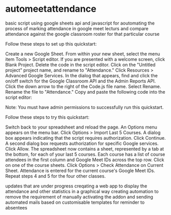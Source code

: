 # automeetattendance
basic script using google sheets api and javascript for aoutomating the process of marking attendance in google meet lecturs and compare attendance against the google classroom roster for that particular course

Follow these steps to set up this quickstart:

 Create a new Google Sheet.
 From within your new sheet, select the menu item Tools > Script editor. If you are presented with a welcome screen, click Blank Project.
 Delete the code in the script editor.
 Click on the "Untitled project" project name, and rename to "Attendance."
 Click Resources > Advanced Google Services.
 In the dialog that appears, find and click the on/off switch for the Google Classroom API and the Admin Reports API.
 Click the down arrow to the right of the Code.js file name.
 Select Rename.
 Rename the file to "Attendance."
 Copy and paste the following code into the script editor:


Note: You must have admin permissions to successfully run this quickstart.

Follow these steps to try this quickstart:

Switch back to your spreadsheet and reload the page. An Options menu appears on the menu bar.
Click Options > Import Last 5 Courses. A dialog box appears indicating that the script requires authorization.
Click Continue. A second dialog box requests authorization for specific Google services. Click Allow. The spreadsheet now contains a sheet, represented by a tab at the bottom, for each of your last 5 courses. Each course has a list of course attendees in the first column and Google Meet IDs across the top row.
Click on one of the course sheets.
Click Options > Check Attendance on Current Sheet. Attendance is entered for the current course's Google Meet IDs.
Repeat steps 4 and 5 for the four other classes.

updates that are under progress
creqating a web app to display the attendance and other statistics in a graphical way
creating automation to remove the requirement of manually activating the addon
and sending automated mails based on customisable templates for reminder to absentees
